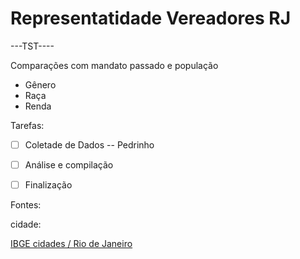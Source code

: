 # Representatidade Vereadores RJ

---TST----

Comparações com mandato passado e população
- Gênero 
- Raça
- Renda

Tarefas:
- [ ] Coletade de Dados -- Pedrinho
- [ ] Análise e compilação
- [ ] Finalização



Fontes:

cidade:

[IBGE cidades / Rio de Janeiro](http://cidades.ibge.gov.br/xtras/perfil.php?codmun=330455)
